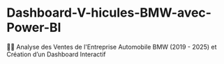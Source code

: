 # Dashboard-V-hicules-BMW-avec-Power-BI
🚙🚙 Analyse des Ventes de l'Entreprise Automobile BMW (2019 - 2025) et Création d’un Dashboard Interactif
